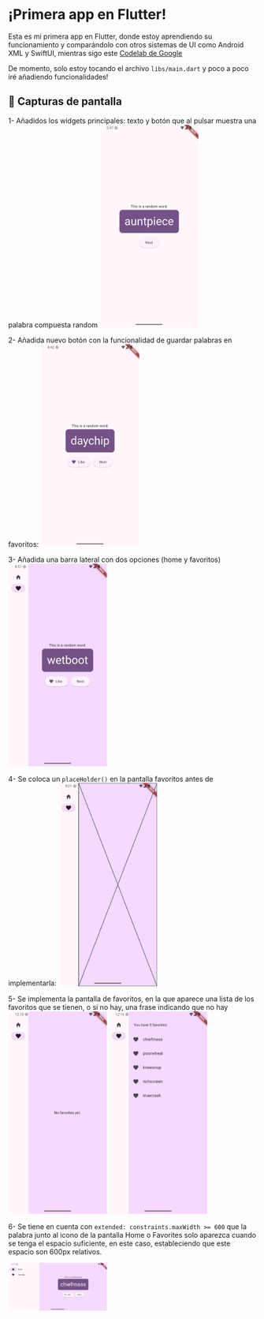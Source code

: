 # ¡Primera app en Flutter!

Esta es mi primera app en Flutter, donde estoy aprendiendo su funcionamiento y comparándolo con otros sistemas de UI como Android XML y SwiftUI, mientras sigo este [Codelab de Google](https://codelabs.developers.google.com/codelabs/flutter-codelab-first?hl=es-419#0)

De momento, solo estoy tocando el archivo `libs/main.dart` y poco a poco iré añadiendo funcionalidades!

## 📱 Capturas de pantalla

1- Añadidos los widgets principales: texto y botón que al pulsar muestra una palabra compuesta random
<img src="screenshots/screenshot_1.png" alt="Captura de pantalla 1" width="200"/>

2- Añadida nuevo botón con la funcionalidad de guardar palabras en favoritos:
<img src="screenshots/screenshot_2.png" alt="Captura de pantalla 2" width="200"/>

3- Añadida una barra lateral con dos opciones (home y favoritos)
<img src="screenshots/screenshot_3.png" alt="Captura de pantalla 2" width="200"/>

4- Se coloca un `placeHolder()` en la pantalla favoritos antes de implementarla:
<img src="screenshots/screenshot_4.png" alt="Captura de pantalla 2" width="200"/>

5- Se implementa la pantalla de favoritos, en la que aparece una lista de los favoritos que se tienen, o si no hay, una frase indicando que no hay
<img src="screenshots/screenshot_5.png" alt="Captura de pantalla 2" width="200"/>
<img src="screenshots/screenshot_6.png" alt="Captura de pantalla 2" width="200"/>

6- Se tiene en cuenta con `extended: constraints.maxWidth >= 600` que la palabra junto al icono de la pantalla Home o Favorites solo aparezca cuando se tenga el espacio suficiente, en este caso, estableciendo que este espacio son 600px relativos.

<img src="screenshots/screenshot_7.png" alt="Captura de pantalla 2" width="200"/>
